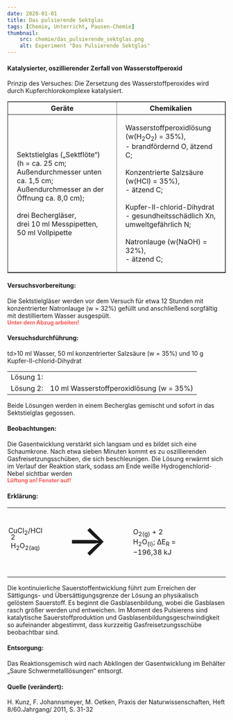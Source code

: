 ```yaml
---
date: 2020-01-01
title: Das pulsierende Sektglas
tags: [Chemie, Unterricht, Pausen-Chemie]
thumbnail: 
    src: chemie/das_pulsierende_sektglas.png
    alt: Experiment "Das Pulsierende Sektglas"
---
```


<youtube watch="hRr_FZD7JgA"></youtube>

<h4>Katalysierter, oszillierender Zerfall von Wasserstoffperoxid</h4>

Prinzip des Versuches: Die Zersetzung des Wasserstoffperoxides wird durch Kupferchlorokomplexe katalysiert.

<table border="1" style="width:100%">
    <tr>
        <th style="width:50%">Geräte</th>
        <th style="width:50%">Chemikalien</th>
    </tr>
    <tr>
        <td style="padding:20px">
            Sektstielglas („Sektflöte“)
            <br />
            (h = ca. 25 cm; Außendurchmesser unten ca. 1,5 cm; Außendurchmesser an der Öffnung ca. 8,0 cm);
            <br />
            <br />
            drei Bechergläser,
            <br />
            drei 10 ml Messpipetten,
            <br />
            50 ml Vollpipette
        </td>
        <td style="padding:20px">
            Wasserstoffperoxidlösung (w(H<sub>2</sub>O<sub>2</sub>) = 35%),
            <br />
            - brandfördernd O, ätzend C;
            <br />
            <br />
            Konzentrierte Salzsäure (w(HCl) = 35%),
            <br />
            - ätzend C;
            <br />
            <br />
            Kupfer-II-chlorid-Dihydrat
            <br />
            - gesundheitsschädlich Xn, umweltgefährlich N;
            <br />
            <br />
            Natronlauge (w(NaOH) = 32%),
            <br />
            - ätzend C;
        </td>
    </tr>
</table>

<h4>Versuchsvorbereitung:</h4>

Die Sektstielgläser werden vor dem Versuch für etwa 12 Stunden mit konzentrierter Natronlauge (w = 32%) gefüllt und anschließend sorgfältig mit destilliertem Wasser ausgespült.
<br />
<span style="color:#f55;font-weight:bold;font-size:90%">Unter dem Abzug arbeiten!</span>

<h4>Versuchsdurchführung:</h4>

<table>
    <tr>
        <td>Lösung 1:</td>
        td>10 ml Wasser, 50 ml konzentrierter Salzsäure (w = 35%) und 10 g Kupfer-II-chlorid-Dihydrat</td>
    </tr>
    <tr> 
        <td>Lösung 2:</td>
        <td>10 ml Wasserstoffperoxidlösung (w = 35%)</td>
    </tr>
</table>

Beide Lösungen werden in einem Becherglas gemischt und sofort in das Sektstielglas gegossen.

<h4>Beobachtungen:</h4>

Die Gasentwicklung verstärkt sich langsam und es bildet sich eine Schaumkrone. Nach etwa sieben Minuten kommt es zu oszillierenden Gasfreisetzungsschüben, die sich beschleunigen. Die Lösung erwärmt sich im Verlauf der Reaktion stark, sodass am Ende weiße Hydrogenchlorid-Nebel sichtbar werden
<br />
<span style="color:#f55;font-weight:bold;font-size:90%">Lüftung an! Fenster auf!</span>

<h4>Erklärung:</h4>

<table>
    <tr>
        <td>2 H<sub>2</sub>O<sub>2(aq)</sub></td>
        <td style="font-size:100px">→</td>
        <td>O<sub>2(g)</sub> + 2 H<sub>2</sub>O<sub>(l)</sub>;  ΔE<sub>R</sub> = &minus;196,38 kJ</td>
        <td><span style="position:relative;bottom:25px;right:415px">CuCl<sub>2</sub>/HCl</span></td>
    </tr>
</table>

Die kontinuierliche Sauerstoffentwicklung führt zum Erreichen der Sättigungs- und Übersättigungsgrenze der Lösung an physikalisch gelöstem Sauerstoff. Es beginnt die Gasblasenbildung, wobei die Gasblasen rasch größer werden und entweichen. Im Moment des Pulsierens sind katalytische Sauerstoffproduktion und Gasblasenbildungsgeschwindigkeit so aufeinander abgestimmt, dass kurzzeitig Gasfreisetzungsschübe beobachtbar sind.

<h4>Entsorgung:</h4>

Das Reaktionsgemisch wird nach Abklingen der Gasentwicklung im Behälter „Saure Schwermetalllösungen“ entsorgt.

<h4>Quelle (verändert):</h4>

H. Kunz, F. Johannsmeyer, M. Oetken, Praxis der Naturwissenschaften, Heft 8/60.Jahrgang/ 2011, S. 31-32
